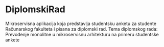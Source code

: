 # DiplomskiRad
Mikroservisna aplikacija koja predstavlja studentsku anketu za studente Računarskog fakulteta i pisana za diplomski rad.
Tema diplomskog rada: Prevođenje monolitne u mikroservisnu arhitekturu na primeru studentske ankete

